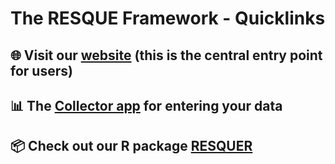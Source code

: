 # The RESQUE Framework - Quicklinks

## 🌐 Visit our [website](https://resque-framework.github.io/website/) (this is the central entry point for users)
## 📊 The [Collector app](https://resque-framework.github.io/website/web) for entering your data
## 📦 Check out our R package [RESQUER](https://resque-framework.github.io/RESQUER/)
